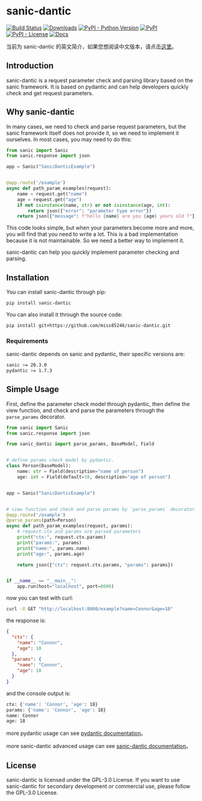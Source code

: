 # sanic-dantic

[![Build Status](https://img.shields.io/endpoint.svg?url=https%3A%2F%2Factions-badge.atrox.dev%2Fmiss85246%2Fsanic-dantic%2Fbadge%3Fref%3Dmain&style=flat)](https://actions-badge.atrox.dev/miss85246/sanic-dantic/goto?ref=main)
[![Downloads](https://static.pepy.tech/personalized-badge/sanic-dantic?period=total&units=international_system&left_color=grey&right_color=brightgreen&left_text=Downloads)](https://pepy.tech/project/sanic-dantic)
[![PyPI - Python Version](https://img.shields.io/pypi/pyversions/sanic-dantic)](https://pypi.org/project/sanic-dantic/)
[![PyPI](https://img.shields.io/pypi/v/sanic-dantic)](https://pypi.org/project/sanic-dantic/)
[![PyPI - License](https://img.shields.io/pypi/l/sanic-dantic)](https://pypi.org/project/sanic-dantic/)
[![Docs](https://img.shields.io/badge/docs-passing-brightgreen)](https://miss85246.github.io/sanic-dantic/)

当前为 sanic-dantic 的英文简介，如果您想阅读中文版本，请点击[这里](README_zh.md)。

## Introduction

sanic-dantic is a request parameter check and parsing library based on the sanic
framework. It is based on pydantic and can help developers quickly check and
get request parameters.

## Why sanic-dantic

In many cases, we need to check and parse request parameters, but the sanic
framework itself does not provide it, so we need to implement it ourselves.
In most cases, you may need to do this:

```python
from sanic import Sanic
from sanic.response import json

app = Sanic("SanicDanticExample")


@app.route('/example')
async def path_param_examples(request):
    name = request.get("name")
    age = request.get("age")
    if not isinstance(name, str) or not isinstance(age, int):
        return json({"error": "parameter type error"})
    return json({"message": f"hello {name} are you {age} years old ?"})
```

This code looks simple, but when your parameters become more and more, you will
find that you need to write a lot. This is a bad implementation because it is
not maintainable. So we need a better way to implement it.

sanic-dantic can help you quickly implement parameter checking and parsing.

## Installation

You can install sanic-dantic through pip:

```bash
pip install sanic-dantic
```

You can also install it through the source code:

```bash
pip install git+https://github.com/miss85246/sanic-dantic.git
```

### Requirements

sanic-dantic depends on sanic and pydantic, their specific versions are:

```bash
sanic >= 20.3.0
pydantic >= 1.7.3
```

## Simple Usage

First, define the parameter check model through pydantic,
then define the view function, and check and parse the parameters through the
`parse_params` decorator.

```python
from sanic import Sanic
from sanic.response import json

from sanic_dantic import parse_params, BaseModel, Field


# define params check model by pydantic.
class Person(BaseModel):
    name: str = Field(description="name of person")
    age: int = Field(default=18, description="age of person")


app = Sanic("SanicDanticExample")


# view function and check and parse params by `parse_params` decorator.
@app.route('/example')
@parse_params(path=Person)
async def path_param_examples(request, params):
    # request.ctx and params are parsed parameters
    print("ctx:", request.ctx.params)
    print("params:", params)
    print("name:", params.name)
    print("age:", params.age)

    return json({"ctx": request.ctx.params, "params": params})


if __name__ == "__main__":
    app.run(host="localhost", port=8000)
```

now you can test with curl:

```bash
curl -X GET "http://localhost:8000/example?name=Connor&age=18"
```

the response is:

```json
{
  "ctx": {
    "name": "Connor",
    "age": 18
  },
  "params": {
    "name": "Connor",
    "age": 18
  }
}
```

and the console output is:

```bash
ctx: {'name': 'Connor', 'age': 18}
params: {'name': 'Connor', 'age': 18}
name: Connor
age: 18
```

more pydantic usage can see
[pydantic documentation](https://pydantic-docs.helpmanual.io/usage/models/)。

more sanic-dantic advanced usage can see
[sanic-dantic documentation]()。

## License

sanic-dantic is licensed under the GPL-3.0 License. If you want to use
sanic-dantic for secondary development or commercial use, please follow the
GPL-3.0 License.

